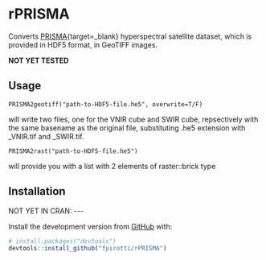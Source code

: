 # rPRISMA  

Converts [PRISMA](https://earth.esa.int/web/eoportal/satellite-missions/p/prisma-hyperspectral){target=_blank} hyperspectral satellite dataset, which is provided in HDF5 format, in GeoTIFF images.

**NOT YET TESTED**

## Usage

    PRISMA2geotiff("path-to-HDF5-file.he5", overwrite=T/F) 

will write two files, one for the VNIR cube and SWIR  cube, repsectively with the same basename as the original file, substituting .he5 extension with _VNIR.tif and _SWIR.tif.   

    PRISMA2rast("path-to-HDF5-file.he5")  
    
will provide you with a list with 2 elements of raster::brick type

## Installation    

NOT YET IN CRAN: ---

Install the development version from [GitHub](https://github.com/) with:

``` r
# install.packages("devtools")
devtools::install_github("fpirotti/rPRISMA")
```
